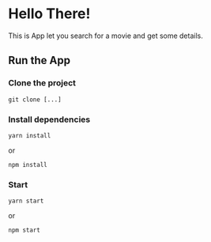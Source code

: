 # Hello There!

This is App let you search for a movie and get some details.

## Run the App

### Clone the project

```
git clone [...]
```

### Install dependencies

```
yarn install
```

or

```
npm install
```

### Start

```
yarn start
```

or

```
npm start
```


